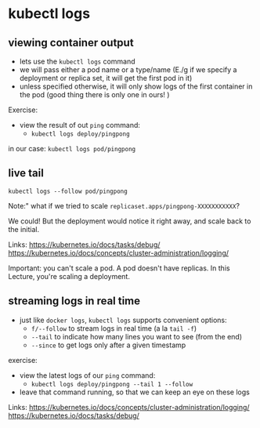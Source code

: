# kubectl logs

## viewing container output
- lets use the `kubectl logs` command
- we will pass either a pod name or a type/name
  (E./g if we specify a deployment or replica set, it will get the first pod in it)
- unless specified otherwise, it will only show logs of the first container in the pod (good thing there is only one in ours! )

Exercise:
- view the result of out `ping` command:
  - `kubectl logs deploy/pingpong`

in our case: `kubectl logs pod/pingpong`


## live tail

`kubectl logs --follow pod/pingpong`


Note:" what if we tried to scale `replicaset.apps/pingpong-XXXXXXXXXXX`?

We could! But the deployment would notice it right away, and scale back to the initial. 

Links:
https://kubernetes.io/docs/tasks/debug/
https://kubernetes.io/docs/concepts/cluster-administration/logging/



Important: you can't scale a pod. A pod doesn't have replicas. In this Lecture, you're scaling a deployment.


## streaming logs in real time
- just like `docker logs`, `kubectl logs` supports convenient options:
  - `f/--follow` to stream logs in real time (a la `tail -f`)
  - `--tail` to indicate how many lines you want to see (from the end)
  - `--since` to get logs only after a given timestamp

exercise:
- view the latest logs of our `ping` command:
  - `kubectl logs deploy/pingpong --tail 1 --follow`
- leave that command running, so that we can keep an eye on these logs


Links:
https://kubernetes.io/docs/concepts/cluster-administration/logging/
https://kubernetes.io/docs/tasks/debug/